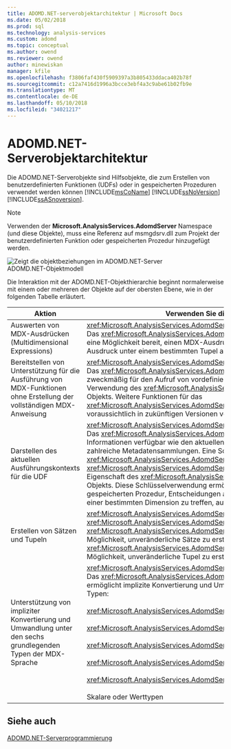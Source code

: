 ```yaml
---
title: ADOMD.NET-serverobjektarchitektur | Microsoft Docs
ms.date: 05/02/2018
ms.prod: sql
ms.technology: analysis-services
ms.custom: adomd
ms.topic: conceptual
ms.author: owend
ms.reviewer: owend
author: minewiskan
manager: kfile
ms.openlocfilehash: f3806faf430f5909397a3b805433ddaca402b78f
ms.sourcegitcommit: c12a7416d1996a3bcce3ebf4a3c9abe61b02fb9e
ms.translationtype: MT
ms.contentlocale: de-DE
ms.lasthandoff: 05/10/2018
ms.locfileid: "34021217"
---
```

# <a name="adomdnet-server-object-architecture"></a>ADOMD.NET-Serverobjektarchitektur
  Die ADOMD.NET-Serverobjekte sind Hilfsobjekte, die zum Erstellen von benutzerdefinierten Funktionen (UDFs) oder in gespeicherten Prozeduren verwendet werden können [!INCLUDE[msCoName](../../includes/msconame-md.md)] [!INCLUDE[ssNoVersion](../../includes/ssnoversion-md.md)] [!INCLUDE[ssASnoversion](../../includes/ssasnoversion-md.md)].  
  
> [!NOTE]  
>  Verwenden der **Microsoft.AnalysisServices.AdomdServer** Namespace (und diese Objekte), muss eine Referenz auf msmgdsrv.dll zum Projekt der benutzerdefinierten Funktion oder gespeicherten Prozedur hinzugefügt werden.  
  
 ![Zeigt die objektbeziehungen im ADOMD.NET-Server](../../analysis-services/multidimensional-models-adomd-net-server/media/adomdnetserverobjectmodel.gif "zeigt die objektbeziehungen im ADOMD.NET-Server")  
ADOMD.NET-Objektmodell  
  
 Die Interaktion mit der ADOMD.NET-Objekthierarchie beginnt normalerweise mit einem oder mehreren der Objekte auf der obersten Ebene, wie in der folgenden Tabelle erläutert.  
  
|Aktion|Verwenden Sie dieses Objekt|  
|--------|---------------------|  
|Auswerten von MDX-Ausdrücken (Multidimensional Expressions)|<xref:Microsoft.AnalysisServices.AdomdServer.Expression><br /> Das <xref:Microsoft.AnalysisServices.AdomdServer.Expression>-Objekt stellt eine Möglichkeit bereit, einen MDX-Ausdruck auszuführen und diesen Ausdruck unter einem bestimmten Tupel auszuwerten.|  
|Bereitstellen von Unterstützung für die Ausführung von MDX-Funktionen ohne Erstellung der vollständigen MDX-Anweisung|<xref:Microsoft.AnalysisServices.AdomdServer.MDX><br /> Das <xref:Microsoft.AnalysisServices.AdomdServer.MDX>-Objekt ist zweckmäßig für den Aufruf von vordefinierten MDX-Funktionen ohne die Verwendung des <xref:Microsoft.AnalysisServices.AdomdServer.Expression>-Objekts. Weitere Funktionen für das <xref:Microsoft.AnalysisServices.AdomdServer.MDX>-Objekt werden voraussichtlich in zukünftigen Versionen verfügbar sein.|  
|Darstellen des aktuellen Ausführungskontexts für die UDF|<xref:Microsoft.AnalysisServices.AdomdServer.Context><br /> Das <xref:Microsoft.AnalysisServices.AdomdServer.Context>-Objekt macht Informationen verfügbar wie den aktuellen Cube oder das Miningmodell sowie zahlreiche Metadatensammlungen. Eine Schlüsselverwendung des <xref:Microsoft.AnalysisServices.AdomdServer.Context>-Objekts ist die <xref:Microsoft.AnalysisServices.AdomdServer.Hierarchy.CurrentMember%2A>-Eigenschaft des <xref:Microsoft.AnalysisServices.AdomdServer.Hierarchy>-Objekts. Diese Schlüsselverwendung ermöglicht dem Autor der UDF oder der gespeicherten Prozedur, Entscheidungen auf der Grundlage des Elements einer bestimmten Dimension zu treffen, auf das sich die Abfrage bezieht.|  
|Erstellen von Sätzen und Tupeln|<xref:Microsoft.AnalysisServices.AdomdServer.SetBuilder>, <xref:Microsoft.AnalysisServices.AdomdServer.TupleBuilder><br /> <xref:Microsoft.AnalysisServices.AdomdServer.SetBuilder> bietet eine Möglichkeit, unveränderliche Sätze zu erstellen, und <xref:Microsoft.AnalysisServices.AdomdServer.TupleBuilder> bietet eine Möglichkeit, unveränderliche Tupel zu erstellen.|  
|Unterstützung von impliziter Konvertierung und Umwandlung unter den sechs grundlegenden Typen der MDX-Sprache|<xref:Microsoft.AnalysisServices.AdomdServer.MDXValue><br /> Das <xref:Microsoft.AnalysisServices.AdomdServer.MDXValue>-Objekt ermöglicht implizite Konvertierung und Umwandlung unter den folgenden Typen:<br /><br /> <xref:Microsoft.AnalysisServices.AdomdServer.Hierarchy><br /><br /> <xref:Microsoft.AnalysisServices.AdomdServer.Level><br /><br /> <xref:Microsoft.AnalysisServices.AdomdServer.Member><br /><br /> <xref:Microsoft.AnalysisServices.AdomdServer.Tuple><br /><br /> <xref:Microsoft.AnalysisServices.AdomdServer.Set><br /><br /> Skalare oder Werttypen|  
  
## <a name="see-also"></a>Siehe auch  
 [ADOMD.NET-Serverprogrammierung](../../analysis-services/multidimensional-models-adomd-net-server/adomd-net-server-programming.md)  
  
  
